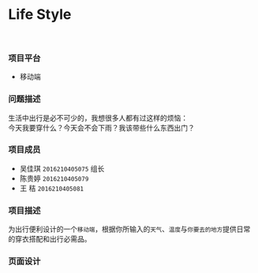 # Life Style
<br>

### 项目平台
* 移动端
### 问题描述
生活中出行是必不可少的，我想很多人都有过这样的烦恼：<br>
今天我要穿什么？今天会不会下雨？我该带些什么东西出门？
### 项目成员
* 吴佳琪 `2016210405075` 组长
* 陈贵婷 `2016210405079` 
* 王  秸 `2016210405081`

### 项目描述
为出行便利设计的一个`移动端`，根据你所输入的`天气`、`温度`与`你要去的地方`提供日常的穿衣搭配和出行必需品。

### 页面设计
